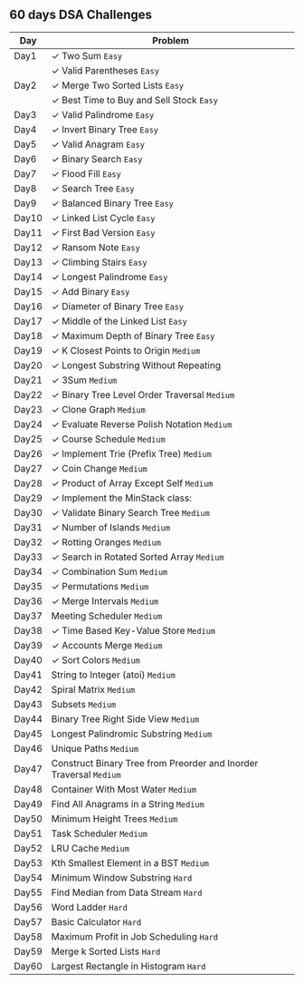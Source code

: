 ## 60 days DSA Challenges

| Day  | Problem                                      |
|------|----------------------------------------------|
| Day1 | ✓ Two Sum `Easy`                           |
|      | ✓ Valid Parentheses `Easy`                 |
| Day2 | ✓ Merge Two Sorted Lists `Easy`            |
|      | ✓ Best Time to Buy and Sell Stock `Easy`   |
| Day3 | ✓ Valid Palindrome `Easy`                  |
| Day4 | ✓ Invert Binary Tree `Easy`                |
| Day5 | ✓ Valid Anagram `Easy`                     |
| Day6 | ✓ Binary Search `Easy`                     |
| Day7 | ✓ Flood Fill `Easy`                        |
| Day8 | ✓ Search Tree `Easy`                       |
| Day9 | ✓ Balanced Binary Tree `Easy`              |
| Day10| ✓ Linked List Cycle `Easy`                 |
| Day11| ✓ First Bad Version `Easy`                 |
| Day12| ✓ Ransom Note `Easy`                       |
| Day13| ✓ Climbing Stairs `Easy`                   |
| Day14| ✓ Longest Palindrome `Easy`                |
| Day15| ✓ Add Binary `Easy`                        |
| Day16| ✓ Diameter of Binary Tree `Easy`           |
| Day17| ✓ Middle of the Linked List `Easy`         |
| Day18| ✓ Maximum Depth of Binary Tree `Easy`      |
| Day19| ✓ K Closest Points to Origin `Medium`      |
| Day20| ✓ Longest Substring Without Repeating    |
| Day21| ✓ 3Sum `Medium`                            |
| Day22| ✓ Binary Tree Level Order Traversal `Medium` |
| Day23| ✓ Clone Graph `Medium`                     |
| Day24| ✓ Evaluate Reverse Polish Notation `Medium` |
| Day25| ✓ Course Schedule `Medium`                 |
| Day26| ✓ Implement Trie (Prefix Tree) `Medium`    |
| Day27| ✓ Coin Change `Medium`                     |
| Day28| ✓ Product of Array Except Self `Medium`    |
| Day29| ✓ Implement the MinStack class:          |
| Day30| ✓ Validate Binary Search Tree `Medium`     |
| Day31| ✓ Number of Islands `Medium`               |
| Day32| ✓ Rotting Oranges `Medium`                 |
| Day33| ✓ Search in Rotated Sorted Array `Medium`  |
| Day34| ✓ Combination Sum `Medium`                 |
| Day35| ✓ Permutations `Medium`                    |
| Day36| ✓ Merge Intervals `Medium`                 |
| Day37|   Meeting Scheduler `Medium`               |
| Day38| ✓ Time Based Key-Value Store `Medium`      |
| Day39| ✓ Accounts Merge `Medium`                  |
| Day40| ✓ Sort Colors `Medium`                     |
| Day41|   String to Integer (atoi) `Medium`        |
| Day42|   Spiral Matrix `Medium`                   |
| Day43|   Subsets `Medium`                          |
| Day44|   Binary Tree Right Side View `Medium`     |
| Day45|   Longest Palindromic Substring `Medium`   |
| Day46|   Unique Paths `Medium`                    |
| Day47|   Construct Binary Tree from Preorder and Inorder Traversal `Medium` |
| Day48|   Container With Most Water `Medium`       |
| Day49|   Find All Anagrams in a String `Medium`   |
| Day50|   Minimum Height Trees `Medium`            |
| Day51|   Task Scheduler `Medium`                  |
| Day52|   LRU Cache `Medium`                       |
| Day53|   Kth Smallest Element in a BST `Medium`   |
| Day54|   Minimum Window Substring `Hard`          |
| Day55|   Find Median from Data Stream `Hard`      |
| Day56|   Word Ladder `Hard`                       |
| Day57|   Basic Calculator `Hard`                  |
| Day58|   Maximum Profit in Job Scheduling `Hard`  |
| Day59|   Merge k Sorted Lists `Hard`              |
| Day60|   Largest Rectangle in Histogram `Hard`    |